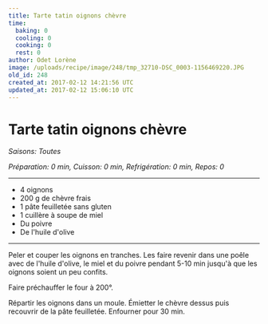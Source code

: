 ```yaml
---
title: Tarte tatin oignons chèvre
time:
  baking: 0
  cooling: 0
  cooking: 0
  rest: 0
author: Odet Lorène
image: /uploads/recipe/image/248/tmp_32710-DSC_0003-1156469220.JPG
old_id: 248
created_at: 2017-02-12 14:21:56 UTC
updated_at: 2017-02-12 15:06:10 UTC
---
```


# Tarte tatin oignons chèvre



*Saisons: Toutes*

*Préparation: 0 min, Cuisson: 0 min, Refrigération: 0 min, Repos: 0*

---

- 4 oignons
- 200 g de chèvre frais
- 1 pâte feuilletée sans gluten
- 1 cuillère à soupe de miel
- Du poivre
- De l'huile d'olive

---

Peler et couper les oignons en tranches. Les faire revenir dans une poêle avec de l'huile d'olive, le miel et du poivre pendant 5-10 min jusqu'à que les oignons soient un peu confits.

Faire préchauffer le four à 200°.

Répartir les oignons dans un moule. Émietter le chèvre dessus puis recouvrir de la pâte feuilletée. Enfourner pour 30 min.
